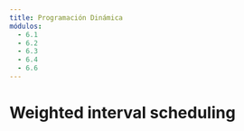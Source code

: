 ```yaml
---
title: Programación Dinámica
módulos:
  - 6.1
  - 6.2
  - 6.3
  - 6.4
  - 6.6
---
```


# Weighted interval scheduling
